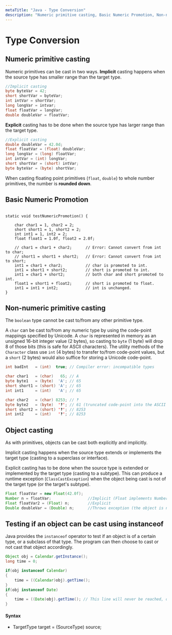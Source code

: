 ```yaml
---
metaTitle: "Java - Type Conversion"
description: "Numeric primitive casting, Basic Numeric Promotion, Non-numeric primitive casting, Object casting, Testing if an object can be cast using instanceof"
---
```


# Type Conversion



## Numeric primitive casting


Numeric primitives can be cast in two ways. **Implicit** casting happens when the source type has smaller range than the target type.

```java
//Implicit casting
byte byteVar = 42;
short shortVar = byteVar;
int intVar = shortVar;
long longVar = intvar;
float floatVar = longVar;
double doubleVar = floatVar;

```

**Explicit** casting has to be done when the source type has larger range than the target type.

```java
//Explicit casting
double doubleVar = 42.0d;
float floatVar = (float) doubleVar;
long longVar = (long) floatVar;
int intVar = (int) longVar;
short shortVar = (short) intVar;
byte byteVar = (byte) shortVar;

```

When casting floating point primitives (`float`, `double`) to whole number primitives, the number is **rounded down**.



## Basic Numeric Promotion


```

static void testNumericPromotion() {

    char char1 = 1, char2 = 2;
    short short1 = 1, short2 = 2;
    int int1 = 1, int2 = 2;
    float float1 = 1.0f, float2 = 2.0f;

    // char1 = char1 + char2;      // Error: Cannot convert from int to char;
    // short1 = short1 + short2;   // Error: Cannot convert from int to short;
    int1 = char1 + char2;          // char is promoted to int.
    int1 = short1 + short2;        // short is promoted to int.
    int1 = char1 + short2;         // both char and short promoted to int.
    float1 = short1 + float2;      // short is promoted to float.
    int1 = int1 + int2;            // int is unchanged.
}

```



## Non-numeric primitive casting


The `boolean` type cannot be cast to/from any other primitive type.

A `char` can be cast to/from any numeric type by using the code-point mappings specified by Unicode. A `char` is represented in memory as an unsigned 16-bit integer value (2 bytes), so casting to `byte` (1 byte) will drop 8 of those bits (this is safe for ASCII characters). The utility methods of the `Character` class use `int` (4 bytes) to transfer to/from code-point values, but a `short` (2 bytes) would also suffice for storing a Unicode code-point.

```java
int badInt   = (int)  true; // Compiler error: incompatible types

char char1   = (char)   65; // A
byte byte1   = (byte)  'A'; // 65
short short1 = (short) 'A'; // 65
int int1     = (int)   'A'; // 65

char char2   = (char) 8253; // ‽
byte byte2   = (byte)  '‽'; // 61 (truncated code-point into the ASCII range)
short short2 = (short) '‽'; // 8253
int int2     = (int)   '‽'; // 8253

```



## Object casting


As with primitives, objects can be cast both explicitly and implicitly.

Implicit casting happens when the source type extends or implements the target type (casting to a superclass or interface).

Explicit casting has to be done when the source type is extended or implemented by the target type (casting to a subtype). This can produce a runtime exception (`ClassCastException`) when the object being cast is not of the target type (or the target's subtype).

```java
Float floatVar = new Float(42.0f);
Number n = floatVar;                //Implicit (Float implements Number)
Float floatVar2 = (Float) n;        //Explicit
Double doubleVar = (Double) n;      //Throws exception (the object is not Double)

```



## Testing if an object can be cast using instanceof


Java provides the `instanceof` operator to test if an object is of a certain type, or a subclass of that type. The program can then choose to cast or not cast that object accordingly.

```java
Object obj = Calendar.getInstance();
long time = 0;

if(obj instanceof Calendar)
{
    time = ((Calendar)obj).getTime();
}
if(obj instanceof Date)
{
    time = ((Date)obj).getTime(); // This line will never be reached, obj is not a Date type.
}

```



#### Syntax


- TargetType target = (SourceType) source;

